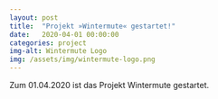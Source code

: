 ```yaml
---
layout: post
title:  "Projekt »Wintermute« gestartet!"
date:   2020-04-01 00:00:00
categories: project
img-alt: Wintermute Logo
img: /assets/img/wintermute-logo.png
---
```


Zum 01.04.2020 ist das Projekt Wintermute gestartet.
